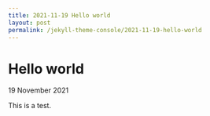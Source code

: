 ```yaml
---
title: 2021-11-19 Hello world
layout: post
permalink: /jekyll-theme-console/2021-11-19-hello-world
---
```


# Hello world
19 November 2021
  
This is a test.

